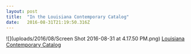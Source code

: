 ```yaml
---
layout: post
title:  "In the Louisiana Contemporary Catalog"
date:   2016-08-31T21:19:50.316Z
---
```

![](uploads/2016/08/Screen Shot 2016-08-31 at 4.17.50 PM.png)
[Louisiana Contemporary Catalog](https://drive.google.com/file/d/0B666kg0WyOiBNERyc2FIenRtTFNzWnJfUkhiSnhJM1VDdEI0/view)
